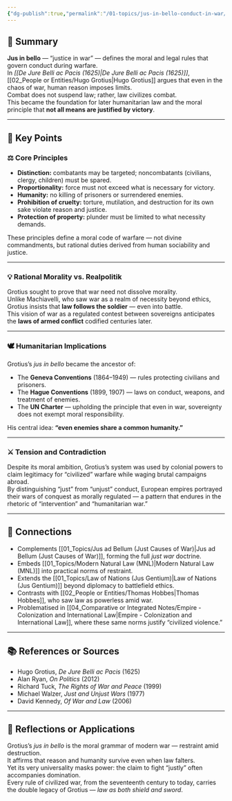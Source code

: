 ```yaml
---
{"dg-publish":true,"permalink":"/01-topics/jus-in-bello-conduct-in-war/","title":"Jus in Bello (Conduct in War)","tags":[null,null,null,null,null]}
---
```



## 🧭 Summary
**Jus in bello** — “justice in war” — defines the moral and legal rules that govern conduct during warfare.  
In *[[De Jure Belli ac Pacis (1625)\|De Jure Belli ac Pacis (1625)]]*, [[02_People or Entities/Hugo Grotius\|Hugo Grotius]] argues that even in the chaos of war, human reason imposes limits.  
Combat does not suspend law; rather, law civilizes combat.  
This became the foundation for later humanitarian law and the moral principle that **not all means are justified by victory**.

---

## 🧩 Key Points

### ⚖️ Core Principles
- **Distinction:** combatants may be targeted; noncombatants (civilians, clergy, children) must be spared.  
- **Proportionality:** force must not exceed what is necessary for victory.  
- **Humanity:** no killing of prisoners or surrendered enemies.  
- **Prohibition of cruelty:** torture, mutilation, and destruction for its own sake violate reason and justice.  
- **Protection of property:** plunder must be limited to what necessity demands.  

These principles define a moral code of warfare — not divine commandments, but rational duties derived from human sociability and justice.

---

### 💡 Rational Morality vs. Realpolitik
Grotius sought to prove that war need not dissolve morality.  
Unlike Machiavelli, who saw war as a realm of necessity beyond ethics, Grotius insists that **law follows the soldier** — even into battle.  
This vision of war as a regulated contest between sovereigns anticipates the **laws of armed conflict** codified centuries later.

---

### 🕊️ Humanitarian Implications
Grotius’s *jus in bello* became the ancestor of:
- The **Geneva Conventions** (1864–1949) — rules protecting civilians and prisoners.  
- The **Hague Conventions** (1899, 1907) — laws on conduct, weapons, and treatment of enemies.  
- The **UN Charter** — upholding the principle that even in war, sovereignty does not exempt moral responsibility.  

His central idea: **“even enemies share a common humanity.”**

---

### ⚔️ Tension and Contradiction
Despite its moral ambition, Grotius’s system was used by colonial powers to claim legitimacy for “civilized” warfare while waging brutal campaigns abroad.  
By distinguishing “just” from “unjust” conduct, European empires portrayed their wars of conquest as morally regulated — a pattern that endures in the rhetoric of “intervention” and “humanitarian war.”

---

## 🔗 Connections
- Complements [[01_Topics/Jus ad Bellum (Just Causes of War)\|Jus ad Bellum (Just Causes of War)]], forming the full *just war* doctrine.  
- Embeds [[01_Topics/Modern Natural Law (MNL)\|Modern Natural Law (MNL)]] into practical norms of restraint.  
- Extends the [[01_Topics/Law of Nations (Jus Gentium)\|Law of Nations (Jus Gentium)]] beyond diplomacy to battlefield ethics.  
- Contrasts with [[02_People or Entities/Thomas Hobbes\|Thomas Hobbes]], who saw law as powerless amid war.  
- Problematised in [[04_Comparative or Integrated Notes/Empire - Colonization and International Law\|Empire - Colonization and International Law]], where these same norms justify “civilized violence.”  

---

## 📚 References or Sources
- Hugo Grotius, *De Jure Belli ac Pacis* (1625)  
- Alan Ryan, *On Politics* (2012)  
- Richard Tuck, *The Rights of War and Peace* (1999)  
- Michael Walzer, *Just and Unjust Wars* (1977)  
- David Kennedy, *Of War and Law* (2006)

---

## 💬 Reflections or Applications
Grotius’s *jus in bello* is the moral grammar of modern war — restraint amid destruction.  
It affirms that reason and humanity survive even when law falters.  
Yet its very universality masks power: the claim to fight “justly” often accompanies domination.  
Every rule of civilized war, from the seventeenth century to today, carries the double legacy of Grotius — *law as both shield and sword*.